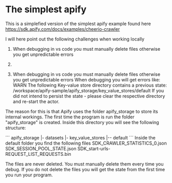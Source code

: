 # The simplest apify

This is a simplefied version of the simplest apify example found here https://sdk.apify.com/docs/examples/cheerio-crawler

I will here point out the following challenges when working locally 

1) When debugging in vs code you must manually delete files otherwise you get unpredictable errors


2) 






1) When debugging in vs code you must manually delete files otherwise you get unpredictable errors
When debugging you will get errors like:
WARN  The following Key-value store directory contains a previous state:
      /workspace/apify-sample/apify_storage/key_value_stores/default
      If you did not intend to persist the state - please clear the respective directory and re-start the actor.

The reason for this is that Apify uses the folder apify_storage to store its internal workings. 
The first time the program is run the folder "apify_storage" is created.
Inside this directory you will see the following structure:

´´´
apify_storage
|- datasets
|- key_value_stores
|-- default
´´´
Inside the default folder you find the following files
SDK_CRAWLER_STATISTICS_0.json
SDK_SESSION_POOL_STATE.json
SDK_start-urls-REQUEST_LIST_REQUESTS.bin

The files are never deleted. You must manually delete them every time you debug. If you do not delete the files you will get the state from the first time you run your program.




